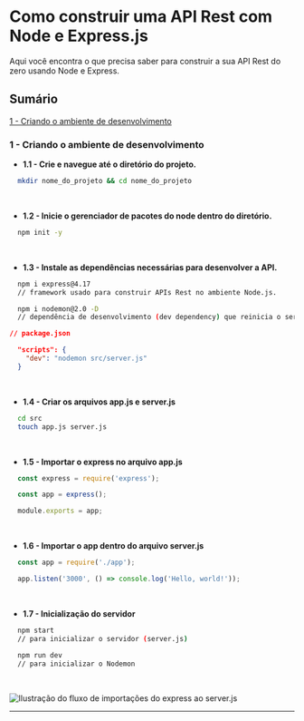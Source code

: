 # Como construir uma API Rest com Node e Express.js

Aqui você encontra o que precisa saber para construir a sua API Rest do zero usando Node e Express.

## Sumário
[1 - Criando o ambiente de desenvolvimento](#1---criando-o-ambiente-de-desenvolvimento)


### <strong>1 - Criando o ambiente de desenvolvimento</strong>

  - <strong>1.1 - Crie e navegue até o diretório do projeto.</strong>

  ```sh
    mkdir nome_do_projeto && cd nome_do_projeto
  ```
 <br />

  - <strong>1.2 - Inicie o gerenciador de pacotes do node dentro do diretório.</strong>

  ```sh
    npm init -y
  ```
 <br />

  - <strong>1.3 - Instale as dependências necessárias para desenvolver a API.</strong>
  ```sh
    npm i express@4.17 
    // framework usado para construir APIs Rest no ambiente Node.js.

    npm i nodemon@2.0 -D
    // dependência de desenvolvimento (dev dependency) que reinicia o servidor a cada alteração feita no código.
  ```

  ```json
  // package.json

    "scripts": {
      "dev": "nodemon src/server.js"
    }

  ```
  <br />

  - <strong>1.4 - Criar os arquivos app.js e server.js</strong>
  
  ```sh
    cd src
    touch app.js server.js 
  ```

  <br />

  - <strong>1.5 - Importar o express no arquivo app.js</strong>
  ```js
    const express = require('express');

    const app = express();

    module.exports = app;
  ```

  <br />

  - <strong>1.6 - Importar o app dentro do arquivo server.js</strong>
  ```js
    const app = require('./app');

    app.listen('3000', () => console.log('Hello, world!'));
  ```
  
  <br />

  - <strong>1.7 - Inicialização do servidor</strong>

  ```sh
    npm start
    // para inicializar o servidor (server.js)

    npm run dev
    // para inicializar o Nodemon
  ```
  <br />
  
  ![Ilustração do fluxo de importações do express ao server.js](https://github.com/lucasbarreto92/WEB-DEV-RESUMOS/blob/main/REST_API/public/Captura%20de%20Tela%202023-01-13%20%C3%A0s%2020.12.28.png)
 

---


 
 
